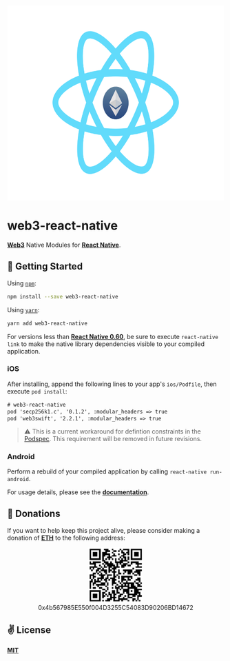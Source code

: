 <p align="center">
  <a href="https://github.com/cawfree/web3-react-native" alt="web3-react-native">
    <img src="./public/logo.png" width="640" height="452" />
  </a>
</p>

# web3-react-native
[**Web3**](https://web3js.readthedocs.io/en/v1.2.6/) Native Modules for [**React Native**](https://reactnative.dev/).

## 🚀 Getting Started

Using [`npm`]():

```bash
npm install --save web3-react-native
```

Using [`yarn`]():

```bash
yarn add web3-react-native
```

For versions less than [**React Native 0.60**](https://reactnative.dev/blog/2019/07/03/version-60), be sure to execute `react-native link` to make the native library dependencies visible to your compiled application.

### iOS
After installing, append the following lines to your app's `ios/Podfile`, then execute `pod install`:

```
# web3-react-native
pod 'secp256k1.c', '0.1.2', :modular_headers => true
pod 'web3swift', '2.2.1', :modular_headers => true
```

> ⚠️ This is a current workaround for defintion constraints in the  [Podspec](https://github.com/cawfree/web3-react-native/blob/63664f366c436aed73083b6b0a5cbf0b7374bfd3/web3-react-native.podspec#L26). This requirement will be removed in future revisions.

### Android
Perform a rebuild of your compiled application by calling `react-native run-android`.

For usage details, please see the [**documentation**](./docs).

## 🌠 Donations

If you want to help keep this project alive,  please consider making a donation of [**ETH**](https://ethereum.org/) to the following address:

<p align="center">
  <a href="https://github.com/cawfree/web3-react-native" alt="web3-react-native">
    <img src="./public/qr.png" width="128" height="128" />
  </a>
  <br />
  0x4b567985E550f004D3255C54083D90206BD14672
</p>

## ✌️ License
[**MIT**](./LICENSE)
